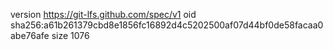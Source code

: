 version https://git-lfs.github.com/spec/v1
oid sha256:a61b261379cbd8e1856fc16892d4c5202500af07d44bf0de58facaa0abe76afe
size 1076
